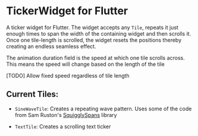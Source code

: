 # TickerWidget for Flutter

A ticker widget for Flutter. The widget accepts any `Tile`, repeats it just enough times to span the width of the containing widget and then scrolls it. Once one tile-length is scrolled, the widget resets the positions thereby creating an endless seamless effect.

The animation duration field is the speed at which one tile scrolls across. This means the speed will change based on the length of the tile

[TODO] Allow fixed speed regardless of tile length

## Current Tiles:

* `SineWaveTile`: Creates a repeating wave pattern. Uses some of the code from Sam Ruston's [SquigglySpans](https://github.com/samruston/squigglyspans)  library

* `TextTile`: Creates a scrolling text ticker